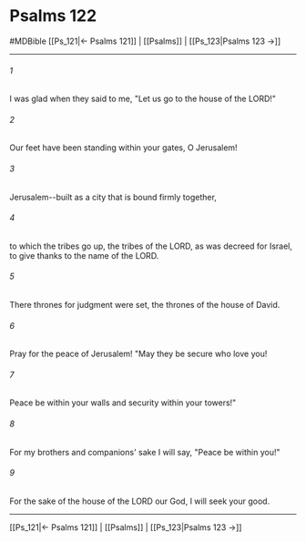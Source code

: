 # Psalms 122
#MDBible
[[Ps_121|← Psalms 121]] | [[Psalms]] | [[Ps_123|Psalms 123 →]]

***

###### 1 
I was glad when they said to me, "Let us go to the house of the LORD!" 

###### 2 
Our feet have been standing within your gates, O Jerusalem! 

###### 3 
Jerusalem--built as a city that is bound firmly together, 

###### 4 
to which the tribes go up, the tribes of the LORD, as was decreed for Israel, to give thanks to the name of the LORD. 

###### 5 
There thrones for judgment were set, the thrones of the house of David. 

###### 6 
Pray for the peace of Jerusalem! "May they be secure who love you! 

###### 7 
Peace be within your walls and security within your towers!" 

###### 8 
For my brothers and companions' sake I will say, "Peace be within you!" 

###### 9 
For the sake of the house of the LORD our God, I will seek your good. 

***

[[Ps_121|← Psalms 121]] | [[Psalms]] | [[Ps_123|Psalms 123 →]]
